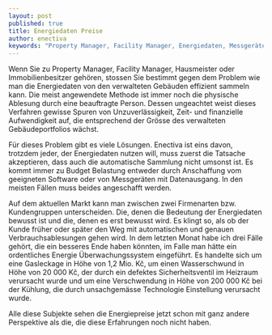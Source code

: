```yaml
---
layout: post
published: true
title: Energiedaten Preise
author: enectiva
keywords: "Property Manager, Facility Manager, Energiedaten, Messgeräte Ablesungen, automatische Ablesung"
---
```


Wenn Sie zu Property Manager, Facility Manager, Hausmeister oder Immobilienbesitzer gehören, stossen Sie bestimmt gegen dem Problem wie man die Energiedaten von den verwalteten Gebäuden effizient sammeln kann. Die meist angewendete Methode ist immer noch die physische Ablesung durch eine beauftragte Person. Dessen ungeachtet weist dieses Verfahren gewisse Spuren von Unzuverlässigkeit, Zeit- und finanzielle Aufwendigkeit auf, die entsprechend der Grösse des verwalteten Gebäudeportfolios wächst.

Für dieses Problem gibt es viele Lösungen. Enectiva ist eins davon, trotzdem jeder, der Energiedaten nutzen will, muss zuerst die Tatsache akzeptieren, dass auch die automatische Sammlung nicht umsonst ist. Es kommt immer zu Budget Belastung entweder durch Anschaffung vom geeigneten Software oder von Messgeräten mit Datenausgang. In den meisten Fällen muss beides angeschafft werden.

Auf dem aktuellen Markt kann man zwischen zwei Firmenarten bzw. Kundengruppen unterscheiden. Die, denen die Bedeutung der Energiedaten bewusst ist und die, denen es erst bewusst wird. Es klingt so, als ob der Kunde früher oder später den Weg mit automatischen und genauen Verbrauchsablesungen gehen wird. In dem letzten Monat habe ich drei Fälle gehört, die ein besseres Ende haben könnten, im Falle man hätte ein ordentliches Energie Überwachungssystem eingeführt. Es handelte sich um eine Gasleckage in Höhe von 1,2 Mio. Kč, um einen Wasserschwund in Höhe von 20 000 Kč, der durch ein defektes Sicherheitsventil im Heizraum verursacht wurde und um eine Verschwendung in Höhe von 200 000 Kč bei der Kühlung, die durch unsachgemässe Technologie Einstellung verursacht wurde.

Alle diese Subjekte sehen die Energiepreise jetzt schon mit ganz andere Perspektive als die, die diese Erfahrungen noch nicht haben.
